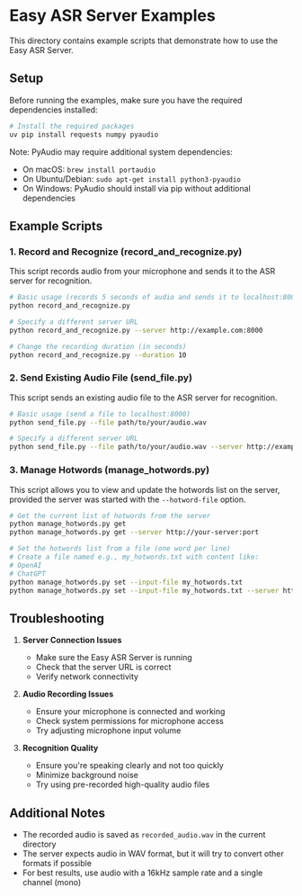 # Easy ASR Server Examples

This directory contains example scripts that demonstrate how to use the Easy ASR Server.

## Setup

Before running the examples, make sure you have the required dependencies installed:

```bash
# Install the required packages
uv pip install requests numpy pyaudio
```

Note: PyAudio may require additional system dependencies:
- On macOS: `brew install portaudio`
- On Ubuntu/Debian: `sudo apt-get install python3-pyaudio`
- On Windows: PyAudio should install via pip without additional dependencies

## Example Scripts

### 1. Record and Recognize (record_and_recognize.py)

This script records audio from your microphone and sends it to the ASR server for recognition.

```bash
# Basic usage (records 5 seconds of audio and sends it to localhost:8000)
python record_and_recognize.py

# Specify a different server URL
python record_and_recognize.py --server http://example.com:8000

# Change the recording duration (in seconds)
python record_and_recognize.py --duration 10
```

### 2. Send Existing Audio File (send_file.py)

This script sends an existing audio file to the ASR server for recognition.

```bash
# Basic usage (send a file to localhost:8000)
python send_file.py --file path/to/your/audio.wav

# Specify a different server URL
python send_file.py --file path/to/your/audio.wav --server http://example.com:8000
```

### 3. Manage Hotwords (manage_hotwords.py)

This script allows you to view and update the hotwords list on the server, provided the server was started with the `--hotword-file` option.

```bash
# Get the current list of hotwords from the server
python manage_hotwords.py get
python manage_hotwords.py get --server http://your-server:port

# Set the hotwords list from a file (one word per line)
# Create a file named e.g., my_hotwords.txt with content like:
# OpenAI
# ChatGPT
python manage_hotwords.py set --input-file my_hotwords.txt
python manage_hotwords.py set --input-file my_hotwords.txt --server http://your-server:port
```

## Troubleshooting

1. **Server Connection Issues**
   - Make sure the Easy ASR Server is running
   - Check that the server URL is correct
   - Verify network connectivity

2. **Audio Recording Issues**
   - Ensure your microphone is connected and working
   - Check system permissions for microphone access
   - Try adjusting microphone input volume

3. **Recognition Quality**
   - Ensure you're speaking clearly and not too quickly
   - Minimize background noise
   - Try using pre-recorded high-quality audio files

## Additional Notes

- The recorded audio is saved as `recorded_audio.wav` in the current directory
- The server expects audio in WAV format, but it will try to convert other formats if possible
- For best results, use audio with a 16kHz sample rate and a single channel (mono) 